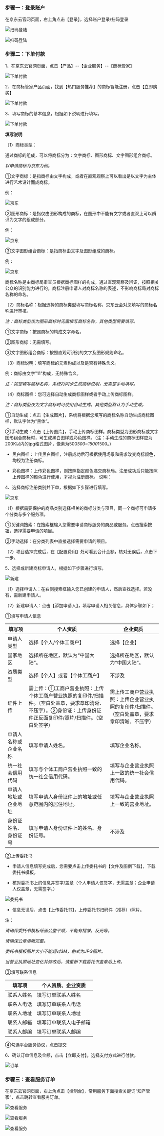 ### 步骤一：登录账户

在京东云官网页面，右上角点击【登录】，选择账户登录/扫码登录

![扫码登陆](https://static-ftcms.jd.com/p/files/6364e0889eabc0def83aa33c.png)

![扫码登陆](https://static-ftcms.jd.com/p/files/6364e08d20ee4c675e53d834.png)

### 步骤二：下单付款
1、在京东云官网页面，点击【产品】--【企业服务】--【商标管家】

![下单付款](https://static-ftcms.jd.com/p/files/6364f00320ee4c675e53d839.png)

2、在商标管家产品页面，找到【热门服务推荐】的商标智能注册，点击【立即购买】

![下单付款](https://static-ftcms.jd.com/p/files/6364f01b9eabc0def83aa342.png)

3、填写商标的基本信息，根据如下说明进行填写。

![下单付款](https://static-ftcms.jd.com/p/files/6364f03220ee4c675e53d83a.png)

**填写说明**

（1）商标类型：

通过商标的组成，可以将商标分为：文字商标、图形商标、文字图形组合商标。

*以申请商标为京东为例。*

 ①文字商标：是指商标由文字构成，或者在直观观察上可以看出是以文字为主体进行艺术设计而成商标。

例：

![京东](https://static-ftcms.jd.com/p/files/6364f1749eabc0def83aa343.png)

 ②图形商标：是指仅由图形构成的商标，在图形中不能有文字或者直观上可以辨识为文字的组成部分。

例：

![京东](https://static-ftcms.jd.com/p/files/6364f1769eabc0def83aa344.png)

 ③文字图形组合商标：是指商标由文字及图形组成的商标。

例：

![京东](https://static-ftcms.jd.com/p/files/6364f17820ee4c675e53d83c.png)

商标名称是由商标局审查员根据商标图样的构成，通过直观观察及辨识，按照相关公众的识别能力进行的，商标注册申请人对商标名称的表述，不影响商标局对商标名称的命名。

（2）商标名称：根据选择的商标类型填写商标名称，京东云会对您填写的商标名称进行审核。

*注：商标类型仅为图形商标时无需填写商标名称，其他类型需要填写。*

  ①文字商标：按照商标的构成文字命名。

  ②图形商标：无需填写。

  ③文字图形组合商标：按照直观可识别的文字及图形规则命名。


（3）商标说明：填写商标的元素构成以及是否有特殊含义。

例：商标由文字"11"构成，无特殊含义。

*注：如您填写商标名称，系统将同步生成商标说明，无需您手动填写。*


（4）商标图样：您可选择自动生成商标图样或者手动上传商标图样。

*注：商标类型仅为文字商标时可使用自动生成，其他类型默认为手动生成。*

  ①自动生成：点击【生成图片】，系统将根据您填写的商标名称自动生成商标图样，默认字体为“黑体”。

  ②手动生成：点击【上传图片】，手动上传商标图样。商标类型为图形商标或文字图形组合商标时，可生成黑白图样或彩色图样。（注：手动生成的商标图样应为200K以内的jpg格式图片，像素为500*500~1500*1500。）

 - 黑白图样：上传黑白图样，注册成功后可根据使用场景和需求改变商标颜色，均视为注册商标。

 - 彩色图样：上传彩色图样，则按照指定颜色递交商标局。注册成功后只能按照上传图样的颜色进行使用，才视为注册商标。
说明：


4、选择商标注册类别并下单，根据如下步骤进行填写。

![京东](https://static-ftcms.jd.com/p/files/6364f04320ee4c675e53d83b.png)

（1）根据需要保护的商品类别选择相关的商标分类与项目，同一个商标可申请多个分类与多个服务项。

  ①关键词搜索：在搜索框输入您需要申请商标服务的商品或服务。点击搜索按钮，选择需要申请的项目。
 
  ②手动选择：在分类列表中直接选择需要申请的项目。
 
（2）项目选择完成后，在【配置费用】处可看到合计金额，核对无误后，点击下一步。

5、选择或新建商标申请人，根据如下步骤进行填写。

![新建](https://static-ftcms.jd.com/p/files/6364f9e720ee4c675e53d83d.png)

 （1）选择申请人：在右侧搜索框输入您已创建的申请人，然后查找选择。若没有，需新建申请人。
 
 （2）新建申请人：点击【添加申请人】，填写申请人相关信息，具体步骤如下；
 
  ①填写申请人信息

| **填写项** | **个人资质** | **企业资质** | 
|----------|----------|----------|
|   申请人类型     |    选择【个人/个体工商户】    |    选择【企业】    |  
|    国家地区    |    选择所在地区，默认为“中国大陆”。    |    选择所在地区，默认为“中国大陆”。    |  
|    资质类型    |    选择【个人】或者【个体工商户】    |    不涉及    |  
|    证件上传    |    需上传：①工商户营业执照：上传个体工商户营业执照的复印件/扫描件。（空白处盖章，要求章印清晰、不压字）。②身份证：上传身份证件正反面复印件/照片/扫描件。（空白处签字） |   需上传工商户营业执照：上传企业营业执照的复印件/扫描件。（空白处盖章，要求章印清晰、不压字） |  
|    申请人名称或企业名称    |    填写申请人姓名。    |   填写企业名称。     |  
|    统一社会信用代码   |     填写与个体工商户营业执照一致的统一社会信用代码。   |     填写与企业营业执照上一致的统一社会信用代码。   |  
|    申请人地址或企业地址   |    填写申请人身份证件上的地址或任意范围内的居住地址。    |     填写与企业营业执照上一致的营业地址。   |  
|    身份证姓名、身份证号   |   填写申请人身份证件上的姓名、身份证号。     |   不涉及     |  


  ②上传委托书

 - 申请人信息填写完成后，您需要点击上传委托书的【文件及图例下载】，下载委托书模板。
 
 - 核对委托书上的信息并签字/盖章（个人申请人仅签字，无需盖章；企业申请人仅盖章，无需签字。）

![委托书](https://static-ftcms.jd.com/p/files/6364f9c89eabc0def83aa345.png)

- 信息无误后，点击【上传委托书】，上传委托书扫码件（推荐）/照片。

注：

*请确保委托书模板纸面公整平顺，不能有褶皱，反光等。*

*请确保公章清晰完整。*

*委托书模板图片大小不能超过3M，格式为JPG图片。*

*当营业执照地址变化并修改后，请重新下载委托书盖章后上传。*

 ③填写联系信息
 
  | **填写项** | **个人资质、企业资质** |   
|----------|----------|
|    联系人姓名    |    填写订单联系人姓名    |  
|    联系人电话   |    填写订单联系人电话    |  
|    联系人地址    |   填写订单联系人地址    |  
|    联系人邮箱    |   填写订单联系人电子邮箱    |  
|    联系人邮编    |   填写订单联系人邮编    |  


 ④勾选平台服务协议，点击提交

6、确认订单信息及金额，点击【立即支付】，选择支付方式进行付款。

![订单](https://static-ftcms.jd.com/p/files/6364fa409eabc0def83aa346.png)

### 步骤三：查看服务订单

在京东云官网页面，右上角点击【控制台】，常用服务下面搜索关键词“知产管家”，点击跳转查看服务订单。

![查看服务](https://static-ftcms.jd.com/p/files/6364e4419eabc0def83aa340.png)

![查看服务](https://static-ftcms.jd.com/p/files/6364e4439eabc0def83aa341.png)

![查看服务](https://static-ftcms.jd.com/p/files/6364e44520ee4c675e53d838.png)




